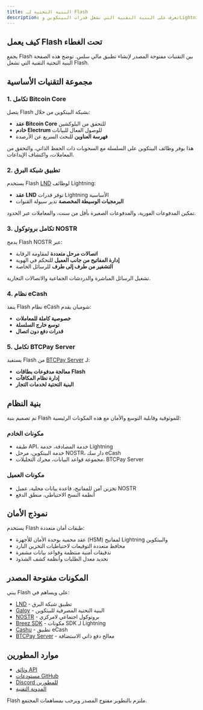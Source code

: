 ```yaml
---
title: البنية التحتية لـ Flash
description: تعرف على البنية التقنية التي تشغل قدرات البيتكوين وLightning وNOSTR في Flash
---
```


## كيف يعمل Flash تحت الغطاء

يجمع Flash بين التقنيات مفتوحة المصدر لإنشاء تطبيق مالي سلس. توضح هذه الصفحة البنية التحتية التقنية التي تشغل Flash.

## مجموعة التقنيات الأساسية

### 1. تكامل Bitcoin Core

يتصل Flash بشبكة البيتكوين من خلال:
- **عقد Bitcoin Core** للتحقق من البلوكشين
- **خادم Electrum** للوصول الفعال للبيانات
- **فهرسة العناوين** للبحث السريع عن الأرصدة

هذا يوفر وظائف البيتكوين على السلسلة مع السحوبات ذات الحفظ الذاتي، والتحقق من المعاملات، واكتشاف الإيداعات.

### 2. تطبيق شبكة البرق

يستخدم Flash [LND](https://github.com/lightningnetwork/lnd) لوظائف Lightning:

- **عقد LND** توفر قدرات Lightning الأساسية
- **البرمجيات الوسيطة المخصصة** تدير سيولة القنوات

تمكين المدفوعات الفورية، والمدفوعات الصغيرة بأقل من سنت، والمعاملات عبر الحدود.

### 3. تكامل بروتوكول NOSTR

يدمج Flash NOSTR عبر:
- **اتصالات مرحل متعددة** لمقاومة الرقابة
- **إدارة المفاتيح من جانب العميل** للتحكم في الهوية
- **التشفير من طرف إلى طرف** للرسائل الخاصة

تشغيل الرسائل المباشرة والدردشات الجماعية والاتصالات التجارية.

### 4. نظام eCash

ينفذ Flash نظام eCash شوميان يقدم:
- **خصوصية كاملة للمعاملات**
- **توسع خارج السلسلة**
- **قدرات دفع دون اتصال**

### 5. تكامل BTCPay Server

يستفيد Flash من [BTCPay Server](https://btcpayserver.org/) لـ:
- **معالجة مدفوعات بطاقات Flash**
- **إدارة نظام المكافآت**
- **البنية التحتية لخدمات التجار**

## بنية النظام

تم تصميم بنية Flash للموثوقية وقابلية التوسع والأمان مع هذه المكونات الرئيسية:

### مكونات الخادم
- طبقة API، خدمة المصادقة، خدمة Lightning
- خدمة البيتكوين، مرحل NOSTR، دار سك eCash
- مجموعة قواعد البيانات، محرك التحليلات، BTCPay Server

### مكونات العميل
- تخزين آمن للمفاتيح، قاعدة بيانات محلية، عميل NOSTR
- أنظمة النسخ الاحتياطي، منطق الدفع

## نموذج الأمان

يستخدم Flash طبقات أمان متعددة:
- عقد محمية بوحدة الأمان للأجهزة (HSM) لمفاتيح Lightning والبيتكوين
- محافظ متعددة التوقيعات لاحتياطيات التخزين البارد
- تدقيقات أمنية منتظمة وقواعد بيانات مشفرة
- تحديد معدل الطلبات وأنظمة كشف الشذوذ

## المكونات مفتوحة المصدر

يبني Flash على ويساهم في:
- [LND](https://github.com/lightningnetwork/lnd) - تطبيق شبكة البرق
- [Galoy](https://github.com/GaloyMoney/galoy) - البنية التحتية المصرفية للبيتكوين
- [NOSTR](https://github.com/nostr-protocol/nostr) - بروتوكول اجتماعي لامركزي
- [Breez SDK](https://github.com/breez/breez-sdk) - مكونات SDK لـ Lightning
- [Cashu](https://github.com/cashubtc/cashu) - تطبيق eCash
- [BTCPay Server](https://github.com/btcpayserver/btcpayserver) - معالج دفع ذاتي الاستضافة

## موارد المطورين

- [وثائق API](https://docs.getflash.io/api)
- [مستودعات GitHub](https://github.com/LNFlash)
- [Discord للمطورين](https://discord.gg/flashbitcoin)
- [المدونة التقنية](https://blog.getflash.io/tech)

Flash ملتزم بالتطوير مفتوح المصدر ويرحب بمساهمات المجتمع.